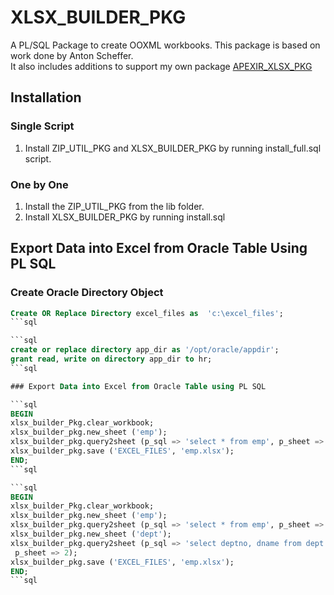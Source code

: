 # XLSX_BUILDER_PKG
A PL/SQL Package to create OOXML workbooks.
This package is based on work done by Anton Scheffer.  
It also includes additions to support my own package [APEXIR_XLSX_PKG](https://github.com/commi235/APEX_IR_XLSX)

## Installation
### Single Script
1. Install ZIP_UTIL_PKG and XLSX_BUILDER_PKG by running install_full.sql script.

### One by One
1. Install the ZIP_UTIL_PKG from the lib folder.
2. Install XLSX_BUILDER_PKG by running install.sql

## Export Data into Excel from Oracle Table Using PL SQL

### Create Oracle Directory Object

```sql
Create OR Replace Directory excel_files as  'c:\excel_files';
```sql

```sql
create or replace directory app_dir as '/opt/oracle/appdir';
grant read, write on directory app_dir to hr;
```sql

### Export Data into Excel from Oracle Table using PL SQL

```sql
BEGIN
xlsx_builder_Pkg.clear_workbook;
xlsx_builder_pkg.new_sheet ('emp');
xlsx_builder_pkg.query2sheet (p_sql => 'select * from emp', p_sheet => 1);
xlsx_builder_pkg.save ('EXCEL_FILES', 'emp.xlsx');
END;
```sql

```sql
BEGIN
xlsx_builder_Pkg.clear_workbook;
xlsx_builder_pkg.new_sheet ('emp');
xlsx_builder_pkg.query2sheet (p_sql => 'select * from emp', p_sheet => 1);
xlsx_builder_pkg.new_sheet ('dept');
xlsx_builder_pkg.query2sheet (p_sql => 'select deptno, dname from dept where deptno = 20',
 p_sheet => 2);
xlsx_builder_pkg.save ('EXCEL_FILES', 'emp.xlsx');
END;
```sql
